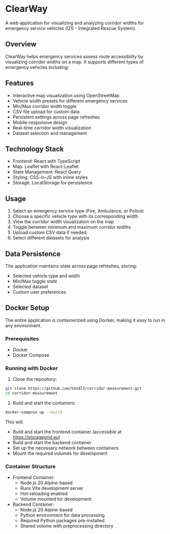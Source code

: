 # ClearWay

A web application for visualizing and analyzing corridor widths for emergency service vehicles (IZS - Integrated Rescue System).

## Overview

ClearWay helps emergency services assess route accessibility by visualizing corridor widths on a map. It supports different types of emergency vehicles including:

## Features

- Interactive map visualization using OpenStreetMap
- Vehicle width presets for different emergency services
- Min/Max corridor width toggle
- CSV file upload for custom data
- Persistent settings across page refreshes
- Mobile-responsive design
- Real-time corridor width visualization
- Dataset selection and management

## Technology Stack

- Frontend: React with TypeScript
- Map: Leaflet with React-Leaflet
- State Management: React Query
- Styling: CSS-in-JS with inline styles
- Storage: LocalStorage for persistence

## Usage

1. Select an emergency service type (Fire, Ambulance, or Police)
2. Choose a specific vehicle type with its corresponding width
3. View the corridor width visualization on the map
4. Toggle between minimum and maximum corridor widths
5. Upload custom CSV data if needed
6. Select different datasets for analysis

## Data Persistence

The application maintains state across page refreshes, storing:
- Selected vehicle type and width
- Min/Max toggle state
- Selected dataset
- Custom user preferences

## Docker Setup

The entire application is containerized using Docker, making it easy to run in any environment.

### Prerequisites

- Docker
- Docker Compose

### Running with Docker

1. Clone the repository:

```bash
git clone https://github.com/VandlJ/corridor-measurement.git
cd corridor-measurement
```

2. Build and start the containers:

```bash
docker-compose up --build
```

This will:

- Build and start the frontend container (accessible at https://storagegrid.eu)
- Build and start the backend container
- Set up the necessary network between containers
- Mount the required volumes for development

### Container Structure
- Frontend Container:
    - Node.js 20 Alpine-based
    - Runs Vite development server
    - Hot-reloading enabled
    - Volume mounted for development
- Backend Container:
    - Node.js 20 Alpine-based
    - Python environment for data processing
    - Required Python packages pre-installed
    - Shared volume with preprocessing directory